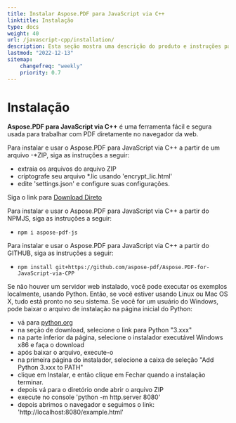 ```yaml
---
title: Instalar Aspose.PDF para JavaScript via C++
linktitle: Instalação
type: docs
weight: 40
url: /javascript-cpp/installation/
description: Esta seção mostra uma descrição do produto e instruções para instalar o Aspose.PDF para JavaScript via C++.
lastmod: "2022-12-13"
sitemap:
    changefreq: "weekly"
    priority: 0.7
---
```


# Instalação

**Aspose.PDF para JavaScript via C++** é uma ferramenta fácil e segura usada para trabalhar com PDF diretamente no navegador da web.

Para instalar e usar o Aspose.PDF para JavaScript via C++ a partir de um arquivo -*ZIP, siga as instruções a seguir:

- extraia os arquivos do arquivo ZIP
- criptografe seu arquivo *.lic usando 'encrypt_lic.html'
- edite 'settings.json' e configure suas configurações.

Siga o link para [Download Direto](https://releases.aspose.com/pdf/javascriptcpp/)

Para instalar e usar o Aspose.PDF para JavaScript via C++ a partir do NPMJS, siga as instruções a seguir:

- `npm i aspose-pdf-js`

Para instalar e usar o Aspose.PDF para JavaScript via C++ a partir do GITHUB, siga as instruções a seguir:

- `npm install git+https://github.com/aspose-pdf/Aspose.PDF-for-JavaScript-via-CPP`

Se não houver um servidor web instalado, você pode executar os exemplos localmente, usando Python. Então, se você estiver usando Linux ou Mac OS X, tudo está pronto no seu sistema. Se você for um usuário do Windows, pode baixar o arquivo de instalação na página inicial do Python:

- vá para [python.org](https://www.python.org/)
- na seção de download, selecione o link para Python "3.xxx"
- na parte inferior da página, selecione o instalador executável Windows x86 e faça o download
- após baixar o arquivo, execute-o
- na primeira página do instalador, selecione a caixa de seleção "Add Python 3.xxx to PATH"
- clique em Instalar, e então clique em Fechar quando a instalação terminar.
- depois vá para o diretório onde abrir o arquivo ZIP
- execute no console 'python -m http.server 8080'
- depois abrimos o navegador e seguimos o link: 'http://localhost:8080/example.html'